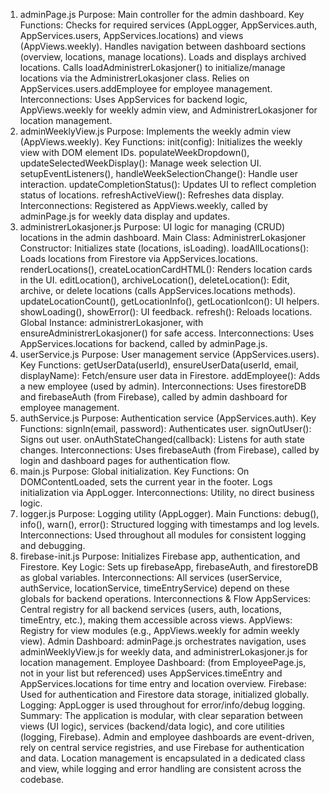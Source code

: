 1. adminPage.js
Purpose: Main controller for the admin dashboard.
Key Functions:
Checks for required services (AppLogger, AppServices.auth, AppServices.users, AppServices.locations) and views (AppViews.weekly).
Handles navigation between dashboard sections (overview, locations, manage locations).
Loads and displays archived locations.
Calls loadAdministrerLokasjoner() to initialize/manage locations via the AdministrerLokasjoner class.
Relies on AppServices.users.addEmployee for employee management.
Interconnections: Uses AppServices for backend logic, AppViews.weekly for weekly admin view, and AdministrerLokasjoner for location management.
2. adminWeeklyView.js
Purpose: Implements the weekly admin view (AppViews.weekly).
Key Functions:
init(config): Initializes the weekly view with DOM element IDs.
populateWeekDropdown(), updateSelectedWeekDisplay(): Manage week selection UI.
setupEventListeners(), handleWeekSelectionChange(): Handle user interaction.
updateCompletionStatus(): Updates UI to reflect completion status of locations.
refreshActiveView(): Refreshes data display.
Interconnections: Registered as AppViews.weekly, called by adminPage.js for weekly data display and updates.
3. administrerLokasjoner.js
Purpose: UI logic for managing (CRUD) locations in the admin dashboard.
Main Class: AdministrerLokasjoner
Constructor: Initializes state (locations, isLoading).
loadAllLocations(): Loads locations from Firestore via AppServices.locations.
renderLocations(), createLocationCardHTML(): Renders location cards in the UI.
editLocation(), archiveLocation(), deleteLocation(): Edit, archive, or delete locations (calls AppServices.locations methods).
updateLocationCount(), getLocationInfo(), getLocationIcon(): UI helpers.
showLoading(), showError(): UI feedback.
refresh(): Reloads locations.
Global Instance: administrerLokasjoner, with ensureAdministrerLokasjoner() for safe access.
Interconnections: Uses AppServices.locations for backend, called by adminPage.js.
4. userService.js
Purpose: User management service (AppServices.users).
Key Functions:
getUserData(userId), ensureUserData(userId, email, displayName): Fetch/ensure user data in Firestore.
addEmployee(): Adds a new employee (used by admin).
Interconnections: Uses firestoreDB and firebaseAuth (from Firebase), called by admin dashboard for employee management.
5. authService.js
Purpose: Authentication service (AppServices.auth).
Key Functions:
signIn(email, password): Authenticates user.
signOutUser(): Signs out user.
onAuthStateChanged(callback): Listens for auth state changes.
Interconnections: Uses firebaseAuth (from Firebase), called by login and dashboard pages for authentication flow.
6. main.js
Purpose: Global initialization.
Key Functions:
On DOMContentLoaded, sets the current year in the footer.
Logs initialization via AppLogger.
Interconnections: Utility, no direct business logic.
7. logger.js
Purpose: Logging utility (AppLogger).
Main Functions:
debug(), info(), warn(), error(): Structured logging with timestamps and log levels.
Interconnections: Used throughout all modules for consistent logging and debugging.
8. firebase-init.js
Purpose: Initializes Firebase app, authentication, and Firestore.
Key Logic:
Sets up firebaseApp, firebaseAuth, and firestoreDB as global variables.
Interconnections: All services (userService, authService, locationService, timeEntryService) depend on these globals for backend operations.
Interconnections & Flow
AppServices: Central registry for all backend services (users, auth, locations, timeEntry, etc.), making them accessible across views.
AppViews: Registry for view modules (e.g., AppViews.weekly for admin weekly view).
Admin Dashboard: adminPage.js orchestrates navigation, uses adminWeeklyView.js for weekly data, and administrerLokasjoner.js for location management.
Employee Dashboard: (from EmployeePage.js, not in your list but referenced) uses AppServices.timeEntry and AppServices.locations for time entry and location overview.
Firebase: Used for authentication and Firestore data storage, initialized globally.
Logging: AppLogger is used throughout for error/info/debug logging.
Summary:
The application is modular, with clear separation between views (UI logic), services (backend/data logic), and core utilities (logging, Firebase). Admin and employee dashboards are event-driven, rely on central service registries, and use Firebase for authentication and data. Location management is encapsulated in a dedicated class and view, while logging and error handling are consistent across the codebase.